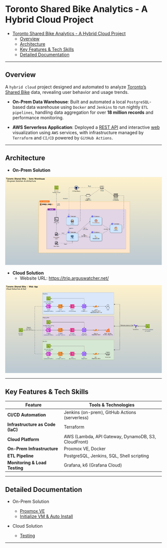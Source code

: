 # Toronto Shared Bike Analytics - A Hybrid Cloud Project

- [Toronto Shared Bike Analytics - A Hybrid Cloud Project](#toronto-shared-bike-analytics---a-hybrid-cloud-project)
  - [Overview](#overview)
  - [Architecture](#architecture)
  - [Key Features \& Tech Skills](#key-features--tech-skills)
  - [Detailed Documentation](#detailed-documentation)

---

## Overview

A `hybrid cloud` project designed and automated to analyze [Toronto’s Shared Bike](https://bikesharetoronto.com/) data, revealing user behavior and usage trends.

- **On-Prem Data Warehouse**: Built and automated a local `PostgreSQL`-based data warehouse using `Docker` and `Jenkins` to run nightly `ETL pipelines`, handling data aggregation for over **18 million records** and performance monitoring.

- **AWS Serverless Application**: Deployed a [REST API](https://trip.arguswatcher.net/prod/bike) and interactive [web](https://trip.arguswatcher.net/) visualization using `AWS` services, with infrastructure managed by `Terraform` and `CI/CD` powered by `GitHub Actions`.

---

## Architecture

- **On-Prem Solution**

![on-prem](./web-app/html/img/de/on-prem.gif)

- **Cloud Solution**
  - Website URL: https://trip.arguswatcher.net/

![AWS](./web-app/html/img/devops/devops_cloud.gif)

---

## Key Features & Tech Skills

| Feature                          | Tools & Technologies                                |
| -------------------------------- | --------------------------------------------------- |
| **CI/CD Automation**             | Jenkins (on-prem), GitHub Actions (serverless)      |
| **Infrastructure as Code (IaC)** | Terraform                                           |
| **Cloud Platform**               | AWS (Lambda, API Gateway, DynamoDB, S3, CloudFront) |
| **On-Prem Infrastructure**       | Proxmox VE, Docker                                  |
| **ETL Pipeline**                 | PostgreSQL, Jenkins, SQL, Shell scripting           |
| **Monitoring & Load Testing**    | Grafana, k6 (Grafana Cloud)                         |

---

## Detailed Documentation

- On-Prem Solution

  - [Proxmox VE](./docs/pve/pve.md)
  - [Initialize VM & Auto Install](./docs/init/init.md)

- Cloud Solution
  - [Testing](./docs/testing/testing.md)

---
